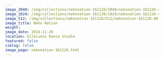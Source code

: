```yaml
---
image_2048: /img/collections/nekonation-161126/2048/nekonation-161126-40.jpg
image_1024: /img/collections/nekonation-161126/1024/nekonation-161126-40.jpg
image_512: /img/collections/nekonation-161126/512/nekonation-161126-40.jpg
image_title: Neko Nation
weight: 
image_date: 2016-11-26
location: Gilkisons Dance Studio
featured: false
isblog: false
image_page: nekonation-161126.html
---
```

